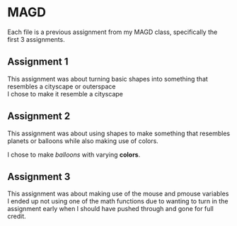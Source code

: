 # MAGD
Each file is a previous assignment from my MAGD class, specifically the first 3 assignments.
## Assignment 1

This assignment was about turning basic shapes into something that resembles a cityscape or outerspace  
I chose to make it resemble a cityscape

## Assignment 2

This assignment was about using shapes to make something that resembles planets or balloons while also making use of colors.

I chose to make _balloons_ with varying **colors**.

## Assignment 3

This assignment was about making use of the mouse and pmouse variables  
I ended up not using one of the math functions due to wanting to turn in the assignment early when I should have pushed through and gone for full credit.
